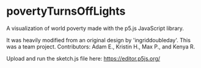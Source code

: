 # povertyTurnsOffLights
A visualization of world poverty made with the p5.js JavaScript library.

It was heavily modified from an original design by 'ingriddoubleday'. This was a team project. Contributors: Adam E., Kristin H., Max P., and Kenya R.

Upload and run the sketch.js file here: https://editor.p5js.org/
